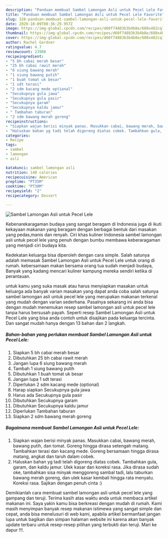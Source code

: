 ```yaml
---
description: "Panduan membuat Sambel Lamongan Asli untuk Pecel Lele Favorite"
title: "Panduan membuat Sambel Lamongan Asli untuk Pecel Lele Favorite"
slug: 328-panduan-membuat-sambel-lamongan-asli-untuk-pecel-lele-favorite
date: 2020-10-09T08:36:29.957Z
image: https://img-global.cpcdn.com/recipes/d60f74883b3b4b8e/680x482cq70/sambel-lamongan-asli-untuk-pecel-lele-foto-resep-utama.jpg
thumbnail: https://img-global.cpcdn.com/recipes/d60f74883b3b4b8e/680x482cq70/sambel-lamongan-asli-untuk-pecel-lele-foto-resep-utama.jpg
cover: https://img-global.cpcdn.com/recipes/d60f74883b3b4b8e/680x482cq70/sambel-lamongan-asli-untuk-pecel-lele-foto-resep-utama.jpg
author: Rachel Gardner
ratingvalue: 4.7
reviewcount: 23908
recipeingredient:
- "5 bh cabai merah besar"
- "25 bh cabai rawit merah"
- "6 siung bawang merah"
- "1 siung bawang putih"
- "1 buah tomat uk besar"
- "1 sdt terasi"
- "2 sdm kacang mede optional"
- "Secukupnya gula jawa"
- "Secukupnya gula pasir"
- "Secukupnya garam"
- "Secukupnya kaldu jamur"
- " Tambahan taburan"
- "2 sdm bawang merah goreng"
recipeinstructions:
- "Siapkan wajan berisi minyak panas. Masukkan cabai, bawang merah, bawang putih, dan tomat. Goreng hingga dirasa setengah matang. Tambahkan terasi dan kacang mede. Goreng bersamaan hingga dirasa matang, angkat dan taruh dalam cobek."
- "Haluskan bahan yg tadi telah digoreng diatas cobek. Tambahkan gula, garam, dan kaldu jamur. Ulek kasar dan koreksi rasa. Jika dirasa sudah oke, tambahkan sisa minyak menggoreng sambal tadi, lalu taburkan bawang merah goreng, dan ulek kasar kembali hingga rata menyatu. Koreksi rasa. Sajikan dengan penuh cinta :)"
categories:
- Recipe
tags:
- sambel
- lamongan
- asli

katakunci: sambel lamongan asli 
nutrition: 140 calories
recipecuisine: American
preptime: "PT35M"
cooktime: "PT30M"
recipeyield: "2"
recipecategory: Dessert

---
```



![Sambel Lamongan Asli untuk Pecel Lele](https://img-global.cpcdn.com/recipes/d60f74883b3b4b8e/680x482cq70/sambel-lamongan-asli-untuk-pecel-lele-foto-resep-utama.jpg)

Kebenarekaragaman budaya yang sangat beragam di Indonesia juga di ikuti kekayaan makanan yang beragam dengan berbagai bentuk dari masakan yang pedas,manis dan renyah. Ciri khas kuliner Indonesia sambel lamongan asli untuk pecel lele yang penuh dengan bumbu membawa keberaragaman yang menjadi ciri budaya kita.




Kedekatan keluarga bisa diperoleh dengan cara simple. Salah satunya adalah memasak Sambel Lamongan Asli untuk Pecel Lele untuk orang di rumah. kebersamaan makan bersama orang tua sudah menjadi budaya, Banyak yang kadang mencari kuliner kampung mereka sendiri ketika di perantauan.

untuk kamu yang suka masak atau harus menyiapkan masakan untuk keluarga ada banyak varian masakan yang dapat anda coba salah satunya sambel lamongan asli untuk pecel lele yang merupakan makanan terkenal yang mudah dengan varian sederhana. Pasalnya sekarang ini anda bisa dengan mudah menemukan resep sambel lamongan asli untuk pecel lele tanpa harus bersusah payah.
Seperti resep Sambel Lamongan Asli untuk Pecel Lele yang bisa anda contoh untuk disajikan pada keluarga tercinta. Dan sangat mudah hanya dengan 13 bahan dan 2 langkah.


<!--inarticleads1-->

##### Bahan-bahan yang perlukan membuat Sambel Lamongan Asli untuk Pecel Lele:

1. Siapkan 5 bh cabai merah besar
1. Dibutuhkan 25 bh cabai rawit merah
1. Jangan lupa 6 siung bawang merah
1. Tambah 1 siung bawang putih
1. Dibutuhkan 1 buah tomat uk besar
1. Jangan lupa 1 sdt terasi
1. Diperlukan 2 sdm kacang mede (optional)
1. Harap siapkan Secukupnya gula jawa
1. Harus ada Secukupnya gula pasir
1. Dibutuhkan Secukupnya garam
1. Dibutuhkan Secukupnya kaldu jamur
1. Diperlukan  Tambahan taburan
1. Siapkan 2 sdm bawang merah goreng




<!--inarticleads2-->

##### Bagaimana membuat  Sambel Lamongan Asli untuk Pecel Lele:

1. Siapkan wajan berisi minyak panas. Masukkan cabai, bawang merah, bawang putih, dan tomat. Goreng hingga dirasa setengah matang. Tambahkan terasi dan kacang mede. Goreng bersamaan hingga dirasa matang, angkat dan taruh dalam cobek.
1. Haluskan bahan yg tadi telah digoreng diatas cobek. Tambahkan gula, garam, dan kaldu jamur. Ulek kasar dan koreksi rasa. Jika dirasa sudah oke, tambahkan sisa minyak menggoreng sambal tadi, lalu taburkan bawang merah goreng, dan ulek kasar kembali hingga rata menyatu. Koreksi rasa. Sajikan dengan penuh cinta :)




Demikianlah cara membuat sambel lamongan asli untuk pecel lele yang gampang dan teruji. Terima kasih atas waktu anda untuk membaca artikel makanan ini. Saya yakin kamu bisa berkreasi dengan mudah di rumah. Kami masih menyimpan banyak resep makanan istimewa yang sangat simple dan cepat, anda bisa menelusuri di web kami, apabila artikel bermanfaat jangan lupa untuk bagikan dan simpan halaman website ini karena akan banyak update terbaru untuk resep-resep pilihan yang terbukti dan teruji. Mari ke dapur !!!. 

